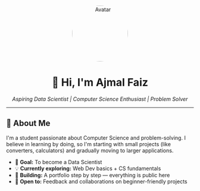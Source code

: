 <!-- Dark Theme Profile Header -->
<div align="center">
  <img src="https://github.com/Saboo24/portofolio3/blob/main/portofolio3/images/img.jpg" alt="Avatar" width="150" height="150" style="border-radius: 50%;">
  <h1>👋 Hi, I'm Ajmal Faiz</h1>
  <p><i>Aspiring Data Scientist | Computer Science Enthusiast | Problem Solver</i></p>
</div>

---

## 🚀 About Me

I'm a student passionate about Computer Science and problem-solving. I believe in learning by doing, so I'm starting with small projects (like converters, calculators) and gradually moving to larger applications.

- 🎯 **Goal:** To become a Data Scientist
- 💡 **Currently exploring:** Web Dev basics + CS fundamentals
- 🌱 **Building:** A portfolio step by step — everything is public here
- 🤝 **Open to:** Feedback and collaborations on beginner-friendly projects
